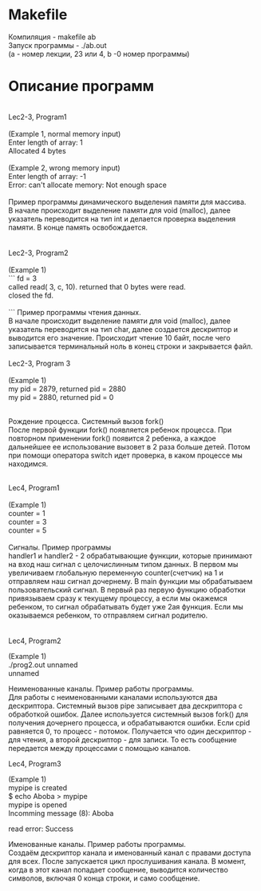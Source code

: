 <h1>Makefile</h1>
Компиляция - makefile ab <br>
Запуск программы - ./ab.out <br>
(a - номер лекции, 23 или 4, b -0 номер программы)
<h1>Описание программ</h1>
<br>
Lec2-3, Program1<br><br>
(Example 1, normal memory input)<br>
Enter length of array: 1 <br>
Allocated 4 bytes<br><br>
(Example 2, wrong memory input) <br>
Enter length of array: -1<br>
Error: can't allocate memory: Not enough space<br><br>
Пример программы динамического выделения памяти для массива.<br>
В начале происходит выделение памяти для void (malloc), далее указатель переводится на тип int и делается проверка выделения памяти. В конце память освобождается.<br><br><br>
Lec2-3, Program2 <br><br>
(Example 1)<br>
```
fd = 3 <br>
called read( 3, c, 10). returned that 0 bytes were read. <br> 
closed the fd. <br><br>
```
Пример программы чтения данных.<br>
В начале происходит выделение памяти для void (malloc), далее указатель переводится на тип char, далее создается дескриптор и выводится его значение. Происходит чтение 10 байт, после чего записывается терминальный ноль в конец строки и закрывается файл.<BR><BR>
Lec2-3, Program 3<br><br>
(Example 1)<BR>
my pid = 2879, returned pid = 2880<br>
my pid = 2880, returned pid = 0<br><br>
  
Рождение процесса. Системный вызов fork()<br>
После первой функции fork() появляется ребенок процесса. При повторном применении fork() появится 2 ребенка, а каждое дальнейшее ее использование вызовет в 2 раза больше детей. Потом при помощи оператора switch идет проверка, в каком процессе мы находимся.<BR><br>
  
Lec4, Program1<BR><BR>
(Example 1)<BR>
counter = 1<BR>
counter = 3<BR>
counter = 5<BR><BR>
Сигналы. Пример программы<BR>
handler1 и handler2 - 2 обрабатывающие функции, которые принимают на вход наш сигнал с целочислинным типом данных. В первом мы увеличиваем глобальную переменную counter(счетчик) на 1 и отправляем наш сигнал дочернему. В main функции мы обрабатываем пользовательский сигнал. В первый раз первую функцию обработки привязываем сразу к текущему процессу, а если мы окажемся ребенком, то сигнал обрабатывать будет уже 2ая функция. Если мы оказываемся ребенком, то отправляем сигнал родителю.<BR><BR>  
Lec4, Program2  
    
  (Example 1)  
  ./prog2.out unnamed  
  unnamed  
    
  Неименованные каналы. Пример работы программы.  
  Для работы с неименованными каналами используются два дескриптора. Системный вызов pipe записывает два дескриптора с обработкой ошибок. Далее используется системный вызов fork() для получения дочернего процесса, и обрабатываются ошибки. Если cpid равняется 0, то процесс - потомок. Получается что один дескриптор - для чтения, а второй дескриптор - для записи. То есть сообщение передается между процессами с помощью каналов.  
    
  Lec4, Program3  
    
  (Example 1)  
  mypipe is created  
$ echo Aboba > mypipe  
mypipe is opened  
Incomming message (8): Aboba
  
read error: Success  
  
Именованные каналы. Пример работы программы.  
Создаём дескриптор канала и именованный канал с правами доступа для всех. После запускается цикл прослушивания канала. В момент, когда в этот канал попадает сообщение, выводится количество символов, включая 0 конца строки, и само сообщение.
